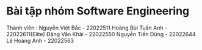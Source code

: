 # Bài tập nhóm Software Engineering
Thành viên :
Nguyễn Việt Bắc - 22022511 
Hoàng Bùi Tuấn Anh - 22022611(Elite) 
Đặng Văn Khải - 22022550 
Nguyễn Tiến Dũng - 22022644 
Lê Hoàng Anh - 22022563
